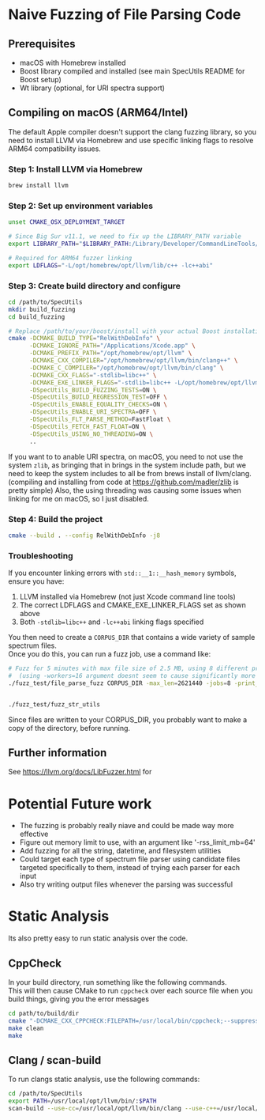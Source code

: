# Naive Fuzzing of File Parsing Code

## Prerequisites
- macOS with Homebrew installed
- Boost library compiled and installed (see main SpecUtils README for Boost setup)
- Wt library (optional, for URI spectra support)

## Compiling on macOS (ARM64/Intel)
The default Apple compiler doesn't support the clang fuzzing library, so you need to install LLVM via Homebrew and use specific linking flags to resolve ARM64 compatibility issues.

### Step 1: Install LLVM via Homebrew
```bash
brew install llvm
```

### Step 2: Set up environment variables
```bash
unset CMAKE_OSX_DEPLOYMENT_TARGET

# Since Big Sur v11.1, we need to fix up the LIBRARY_PATH variable
export LIBRARY_PATH="$LIBRARY_PATH:/Library/Developer/CommandLineTools/SDKs/MacOSX.sdk/usr/lib"

# Required for ARM64 fuzzer linking
export LDFLAGS="-L/opt/homebrew/opt/llvm/lib/c++ -lc++abi"
```

### Step 3: Create build directory and configure
```bash
cd /path/to/SpecUtils
mkdir build_fuzzing
cd build_fuzzing

# Replace /path/to/your/boost/install with your actual Boost installation path
cmake -DCMAKE_BUILD_TYPE="RelWithDebInfo" \
      -DCMAKE_IGNORE_PATH="/Applications/Xcode.app" \
      -DCMAKE_PREFIX_PATH="/opt/homebrew/opt/llvm" \
      -DCMAKE_CXX_COMPILER="/opt/homebrew/opt/llvm/bin/clang++" \
      -DCMAKE_C_COMPILER="/opt/homebrew/opt/llvm/bin/clang" \
      -DCMAKE_CXX_FLAGS="-stdlib=libc++" \
      -DCMAKE_EXE_LINKER_FLAGS="-stdlib=libc++ -L/opt/homebrew/opt/llvm/lib/c++ -lc++abi" \
      -DSpecUtils_BUILD_FUZZING_TESTS=ON \
      -DSpecUtils_BUILD_REGRESSION_TEST=OFF \
      -DSpecUtils_ENABLE_EQUALITY_CHECKS=ON \
      -DSpecUtils_ENABLE_URI_SPECTRA=OFF \
      -DSpecUtils_FLT_PARSE_METHOD=FastFloat \
      -DSpecUtils_FETCH_FAST_FLOAT=ON \
      -DSpecUtils_USING_NO_THREADING=ON \
      ..
```

If you want to to anable URI spectra, on macOS, you need to not use the system `zlib`, as 
bringing that in brings in the system include path, but we need to keep the system includes
to all be from brews install of llvm/clang.  
(compiling and installing from code at https://github.com/madler/zlib is pretty simple)
Also, the using threading was causing some issues when linking for me on macOS, so I just disabled.


### Step 4: Build the project
```bash
cmake --build . --config RelWithDebInfo -j8
```

### Troubleshooting
If you encounter linking errors with `std::__1::__hash_memory` symbols, ensure you have:
1. LLVM installed via Homebrew (not just Xcode command line tools)
2. The correct LDFLAGS and CMAKE_EXE_LINKER_FLAGS set as shown above
3. Both `-stdlib=libc++` and `-lc++abi` linking flags specified

You then need to create a `CORPUS_DIR` that contains a wide variety of sample spectrum files.  
Once you do this, you can run a fuzz job, use a command like:
```bash
# Fuzz for 5 minutes with max file size of 2.5 MB, using 8 different processes 
#  (using -workers=16 argument doesnt seem to cause significantly more cpu use than a single worker)
./fuzz_test/file_parse_fuzz CORPUS_DIR -max_len=2621440 -jobs=8 -print_final_stats=1 -rss_limit_mb=4096 -max_total_time=300


./fuzz_test/fuzz_str_utils
```

Since files are written to your CORPUS_DIR, you probably want to make a copy of the directory, before running.


## Further information
See https://llvm.org/docs/LibFuzzer.html for 

# Potential Future work
- The fuzzing is probably really niave and could be made way more effective
- Figure out memory limit to use, with an argument like '-rss_limit_mb=64' 
- Add fuzzing for all the string, datetime, and filesystem utilities
- Could target each type of spectrum file parser using candidate files targeted specifically to them, instead of trying each parser for each input
- Also try writing output files whenever the parsing was successful


# Static Analysis
Its also pretty easy to run static analysis over the code.

## CppCheck
In your build directory, run something like the following commands.  
This will then cause CMake to run `cppcheck` over each source file when you build things, giving you the error messages
```bash
cd path/to/build/dir
cmake "-DCMAKE_CXX_CPPCHECK:FILEPATH=/usr/local/bin/cppcheck;--suppress=*:/path/to/boost/include/boost/config.hpp;--suppress=*:*:/path/to/boost/include/boost/include/boost/config/compiler/codegear.hpp;--force;--std=c++11" ..
make clean
make
```

## Clang / scan-build
To run clangs static analysis, use the following commands:
```bash
cd /path/to/SpecUtils
export PATH=/usr/local/opt/llvm/bin/:$PATH
scan-build --use-cc=/usr/local/opt/llvm/bin/clang --use-c++=/usr/local/opt/llvm/bin/clang++ make -C build_dir
```